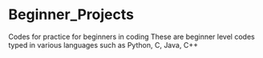 # Beginner_Projects
Codes for practice for beginners in coding 
These are beginner level codes typed in various languages such as Python, C, Java,  C++
